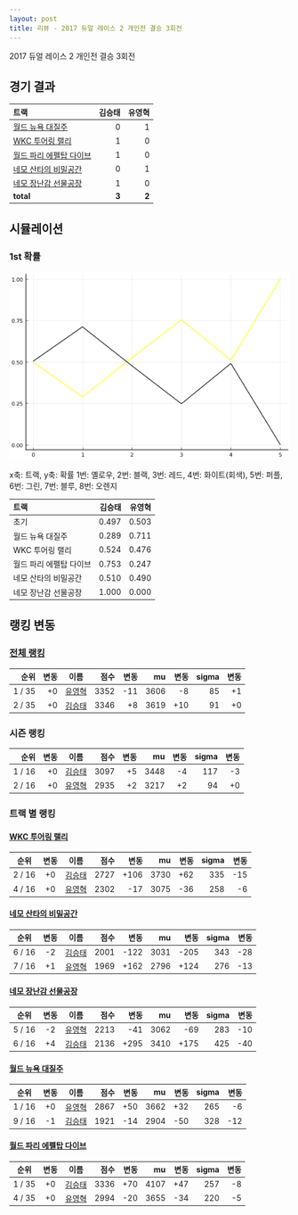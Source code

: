 ```yaml
---
layout: post
title: 리뷰 - 2017 듀얼 레이스 2 개인전 결승 3회전
---
```


2017 듀얼 레이스 2 개인전 결승 3회전


## 경기 결과

| 트랙 | 김승태 | 유영혁 |
|:---|---:|---:|
| [월드 뉴욕 대질주](../newyork) | 0 | 1 |
| [WKC 투어링 랠리](../rally) | 1 | 0 |
| [월드 파리 에펠탑 다이브](../eifel) | 1 | 0 |
| [네모 산타의 비밀공간](../santa) | 0 | 1 |
| [네모 장난감 선물공장](../present) | 1 | 0 |
| __total__ |__3__ |__2__ |



## 시뮬레이션


### 1st 확률


![](../images/s2017-1-4-3-1st.png)

x축: 트랙, y축: 확률
1번: 옐로우, 2번: 블랙, 3번: 레드, 4번: 화이트(회색), 5번: 퍼플, 6번: 그린, 7번: 블루, 8번: 오렌지

| 트랙 | 김승태 | 유영혁 |
|:---|---:|---:|
| 초기 | 0.497 | 0.503 |
| 월드 뉴욕 대질주 | 0.289 | 0.711 |
| WKC 투어링 랠리 | 0.524 | 0.476 |
| 월드 파리 에펠탑 다이브 | 0.753 | 0.247 |
| 네모 산타의 비밀공간 | 0.510 | 0.490 |
| 네모 장난감 선물공장 | 1.000 | 0.000 |


## 랭킹 변동


### [전체 랭킹](../singles-full)

| 순위 | 변동 | 이름 | 점수 | 변동 | mu | 변동 | sigma | 변동 |
|---:|---:|:---:|---:|---:|---:|---:|---:|---:|
| 1 / 35 | +0 | [유영혁](../yuyeonghyeok) | 3352 | -11 | 3606 | -8 | 85 | +1 |
| 2 / 35 | +0 | [김승태](../gimseungtae) | 3346 | +8 | 3619 | +10 | 91 | +0 |

### 시즌 랭킹

| 순위 | 변동 | 이름 | 점수 | 변동 | mu | 변동 | sigma | 변동 |
|---:|---:|:---:|---:|---:|---:|---:|---:|---:|
| 1 / 16 | +0 | [김승태](../gimseungtae) | 3097 | +5 | 3448 | -4 | 117 | -3 |
| 2 / 16 | +0 | [유영혁](../yuyeonghyeok) | 2935 | +2 | 3217 | +2 | 94 | +0 |

### 트랙 별 랭킹


#### [WKC 투어링 랠리](../rally)

| 순위 | 변동 | 이름 | 점수 | 변동 | mu | 변동 | sigma | 변동 |
|:---:|:---:|:---:|---:|---:|---:|---:|---:|---:|
| 2 / 16 | +0 | [김승태](../gimseungtae) | 2727 | +106 | 3730 | +62 | 335 | -15 |
| 4 / 16 | +0 | [유영혁](../yuyeonghyeok) | 2302 | -17 | 3075 | -36 | 258 | -6 |

#### [네모 산타의 비밀공간](../santa)

| 순위 | 변동 | 이름 | 점수 | 변동 | mu | 변동 | sigma | 변동 |
|:---:|:---:|:---:|---:|---:|---:|---:|---:|---:|
| 6 / 16 | -2 | [김승태](../gimseungtae) | 2001 | -122 | 3031 | -205 | 343 | -28 |
| 7 / 16 | +1 | [유영혁](../yuyeonghyeok) | 1969 | +162 | 2796 | +124 | 276 | -13 |

#### [네모 장난감 선물공장](../present)

| 순위 | 변동 | 이름 | 점수 | 변동 | mu | 변동 | sigma | 변동 |
|:---:|:---:|:---:|---:|---:|---:|---:|---:|---:|
| 5 / 16 | -2 | [유영혁](../yuyeonghyeok) | 2213 | -41 | 3062 | -69 | 283 | -10 |
| 6 / 16 | +4 | [김승태](../gimseungtae) | 2136 | +295 | 3410 | +175 | 425 | -40 |

#### [월드 뉴욕 대질주](../newyork)

| 순위 | 변동 | 이름 | 점수 | 변동 | mu | 변동 | sigma | 변동 |
|:---:|:---:|:---:|---:|---:|---:|---:|---:|---:|
| 1 / 16 | +0 | [유영혁](../yuyeonghyeok) | 2867 | +50 | 3662 | +32 | 265 | -6 |
| 9 / 16 | -1 | [김승태](../gimseungtae) | 1921 | -14 | 2904 | -50 | 328 | -12 |

#### [월드 파리 에펠탑 다이브](../eifel)

| 순위 | 변동 | 이름 | 점수 | 변동 | mu | 변동 | sigma | 변동 |
|:---:|:---:|:---:|---:|---:|---:|---:|---:|---:|
| 1 / 35 | +0 | [김승태](../gimseungtae) | 3336 | +70 | 4107 | +47 | 257 | -8 |
| 4 / 35 | +0 | [유영혁](../yuyeonghyeok) | 2994 | -20 | 3655 | -34 | 220 | -5 |
